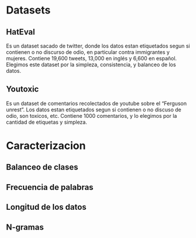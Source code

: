 # Datasets
## HatEval
Es un dataset sacado de twitter, donde los datos estan etiquetados segun si contienen o no discurso de odio, en particular contra immigrantes y mujeres. Contiene 19,600 tweets, 13,000 en inglés y 6,600 en español.
Elegimos este dataset por la simpleza, consistencia, y balanceo de los datos.
## Youtoxic
Es un dataset de comentarios recolectados de youtube sobre el “Ferguson unrest”. Los datos estan etiquetados segun si contienen o no discuso de odio, son toxicos, etc. Contiene 1000 comentarios, y lo elegimos por la 
cantidad de etiquetas y simpleza.

# Caracterizacion
## Balanceo de clases

## Frecuencia de palabras

## Longitud de los datos

## N-gramas
